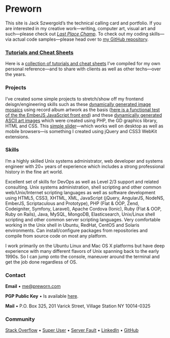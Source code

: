 # Preworn

This site is Jack Szwergold’s the technical calling card and portfolio. If you are interested in my creative work—writing, computer art, visual art and such—please check out *[Last Place Champ][1]*. To check out my coding skills—via actual code samples—please head over to [my GitHub repository][8].

### [Tutorials and Cheat Sheets][2]

Here is a [collection of tutorials and cheat sheets][2] I’ve compiled for my own personal reference—and to share with clients as well as other techs—over the years.


### Projects

I’ve created some simple projects to stretch/show off my frontend deisgn/engineering skills such as these [dynamically generated image mosaics][3] using record album artwork as the basis ([here is a functional test of the the EmberJS JavaScript front end][4]) and these [dynamically generated ASCII art images][5] which were created using PHP, the GD graphics library, HTML and CSS. This [simple slider][6]—which works well on desktop as well as mobile browsers—is something I created using jQuery and CSS3 WebKit extensions.

### Skills

I’m a highly skilled Unix systems administrator, web developer and systems engineer with 20+ years of experience which includes a strong professional history in the fine art world.

Excellent set of skills for DevOps as well as Level 2/3 support and related consulting. Unix systems administration, shell scripting and other common web/Unix/Internet scripting languages as well as software development using HTML5, CSS3, XHTML, XML, JavaScript (jQuery, AngularJS, NodeNS, EmberJS, Scriptaculous and Prototype), PHP (Flat & OOP, Zend, Codeigniter, Symfony, Laravel), Apache Cordova (Ionic), Ruby (Flat & OOP, Ruby on Rails), Java, MySQL, MongoDB, Elasticsearch, Unix/Linux shell scripting and other common server scripting languages. Very comfortable working in the Unix shell in Ubuntu, RedHat, CentOS and Solaris environments. Can install/configure packages from repositories and compile from source code on most any platform.

I work primarily on the Ubuntu Linux and Mac OS X platforms but have deep experience with many different flavors of Unix spanning back to the early 1990s. So I can jump onto the console, maneuver around the terminal and get the job done regardless of OS.

### Contact

**Email** • [me@preworn.com](mailto:me@preworn.com?Subject=Preworn%20Website%20Query)

**PGP Public Key** • Is available [here][7].

**Mail** • P.O. Box 325, 201 Varick Street, Village Station NY 10014-0325

### Community

[Stack Overflow][8] • [Super User][9] • [Server Fault][10] • [LinkedIn][11] • [GitHub][12]

  [1]: http://www.lastplacechamp.com/ "last Place Champ"
  [2]: tutorials_and_cheat_sheets/ "Tutorials and Cheat Sheets"
  [3]: projects/mosaic/ "Mosaic"
  [4]: projects/mosaic_js/ "Mosaic (JavaScript)"
  [5]: projects/ascii/ "ASCII"
  [6]: projects/slider/ "Slider"
  [7]: pgp_public_key-preworn.asc.txt
  [8]: http://stackoverflow.com/users/117259/jakegould "Stack Overflow"
  [9]: http://superuser.com/users/167207/jakegould "Super User"
  [10]: http://serverfault.com/users/100013/jakegould "Server Fault"
  [11]: http://www.linkedin.com/in/jackszwergold "Linked In"
  [12]: https://github.com/JackSzwergold
